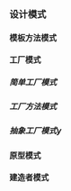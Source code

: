 ### 设计模式

#### 模板方法模式

#### 工厂模式
##### 简单工厂模式

##### 工厂方法模式

##### 抽象工厂模式y

#### 原型模式

#### 建造者模式



